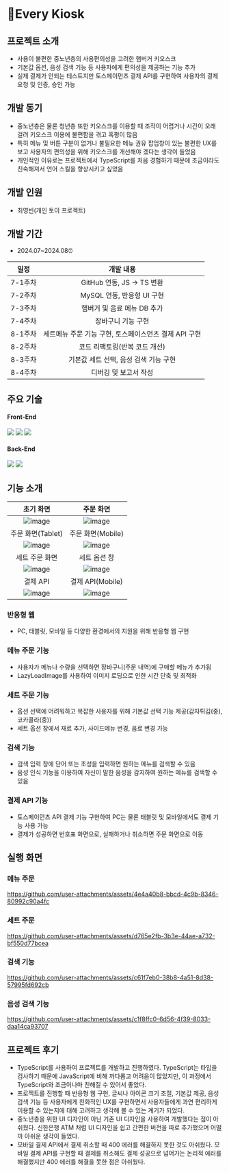 <div>
<h1>🍔Every Kiosk</h1>
</div>

## 프로젝트 소개
* 사용이 불편한 중노년층의 사용편의성을 고려한 햄버거 키오스크
* 기본값 옵션, 음성 검색 기능 등 사용자에게 편의성을 제공하는 기능 추가
* 실제 결제가 안되는 테스트지만 토스페이먼츠 결제 API를 구현하여 사용자의 결제 요청 및 인증, 승인 가능

## 개발 동기
* 중노년층은 물론 청년층 또한 키오스크를 이용할 때 조작이 어렵거나 시간이 오래 걸려 키오스크 이용에 불편함을 겪고 혹평이 많음
* 특히 메뉴 및 버튼 구분이 없거나 불필요한 메뉴 권유 팝업창이 있는 불편한 UX를 보고 사용자의 편의성을 위해 키오스크를 개선해야 겠다는 생각이 들었음
* 개인적인 이유로는 프로젝트에서 TypeScript를 처음 경험하기 때문에 조금이라도 친숙해져서 언어 스킬을 향상시키고 싶었음

## 개발 인원
* 최영빈(개인 토이 프로젝트)

## 개발 기간
* 2024.07~2024.08⏰

| 일정 | 개발 내용 |
| :----------------------: | :----------------------: |
| 7-1주차 | GitHub 연동, JS -> TS 변환 |
| 7-2주차 | MySQL 연동, 반응형 UI 구현 |
| 7-3주차 | 햄버거 및 음료 메뉴 DB 추가 |
| 7-4주차 | 장바구니 기능 구현 |
| 8-1주차 | 세트메뉴 주문 기능 구현, 토스페이스먼츠 결제 API 구현 |
| 8-2주차 | 코드 리팩토링(반복 코드 개선) |
| 8-3주차 | 기본값 세트 선택, 음성 검색 기능 구현 |
| 8-4주차 | 디버깅 및 보고서 작성 |

## 주요 기술
#### Front-End

<img src="https://img.shields.io/badge/html5-E34F26?style=for-the-badge&logo=html5&logoColor=white"> <img src="https://img.shields.io/badge/css-1572B6?style=for-the-badge&logo=css3&logoColor=white"> <img src="https://img.shields.io/badge/typescript-3178C6?style=for-the-badge&logo=typescript&logoColor=white"/>
#### Back-End

<img src="https://img.shields.io/badge/node.js-339933?style=for-the-badge&logo=Node.js&logoColor=white"> <img src="https://img.shields.io/badge/mysql-4479A1?style=for-the-badge&logo=mysql&logoColor=white">

## 기능 소개
| 초기 화면 | 주문 화면 |
| :----------------------: | :----------------------: |
| ![image](https://github.com/user-attachments/assets/32f23058-cf59-478b-beb4-4d233c60cc1a) | ![image](https://github.com/user-attachments/assets/1eba0d11-033b-4934-b282-d5d2c83f3c4a) |
| 주문 화면(Tablet) | 주문 화면(Mobile) |
| ![image](https://github.com/user-attachments/assets/1d02d069-3a23-45e1-8e3e-ddb53900b8bc) | ![image](https://github.com/user-attachments/assets/981df338-98cf-405a-b510-127a3fee9793) |
| 세트 주문 화면 | 세트 옵션 창 |
| ![image](https://github.com/user-attachments/assets/280d9dfe-0462-4f1d-9cdc-bc7bbec20a30) | ![image](https://github.com/user-attachments/assets/c7683003-f2ff-4c7a-9505-b4bfc7da1655) |
| 결제 API | 결제 API(Mobile) |
| ![image](https://github.com/user-attachments/assets/09377260-4172-448d-b2b3-6b352ce05518) | ![image](https://github.com/user-attachments/assets/02c77e97-9131-4fc2-8898-ca9c2c79d729) |

### 반응형 웹
* PC, 태블릿, 모바일 등 다양한 환경에서의 지원을 위해 반응형 웹 구현

### 메뉴 주문 기능
* 사용자가 메뉴나 수량을 선택하면 장바구니(주문 내역)에 구매할 메뉴가 추가됨
* LazyLoadImage를 사용하여 이미지 로딩으로 인한 시간 단축 및 최적화

### 세트 주문 기능
* 옵션 선택에 어려워하고 복잡한 사용자를 위해 기본값 선택 기능 제공(감자튀김(중), 코카콜라(중))
* 세트 옵션 창에서 재료 추가, 사이드메뉴 변경, 음료 변경 가능

### 검색 기능
* 검색 입력 창에 단어 또는 초성을 입력하면 원하는 메뉴를 검색할 수 있음
* 음성 인식 기능을 이용하여 자신이 말한 음성을 감지하여 원하는 메뉴를 검색할 수 있음

### 결제 API 기능
* 토스페이먼츠 API 결제 기능 구현하여 PC는 물론 태블릿 및 모바일에서도 결제 기능 사용 가능
* 결제가 성공하면 번호표 화면으로, 실패하거나 취소하면 주문 화면으로 이동

## 실행 화면
### 메뉴 주문
https://github.com/user-attachments/assets/4e4a40b8-bbcd-4c9b-8346-80992c90a4fc

### 세트 주문
https://github.com/user-attachments/assets/d765e2fb-3b3e-44ae-a732-bf550d77bcea

### 검색 기능
https://github.com/user-attachments/assets/c61f7eb0-38b8-4a51-8d38-57995fd692cb

### 음성 검색 기능
https://github.com/user-attachments/assets/c1f8ffc0-6d56-4f39-8033-daa14ca93707

## 프로젝트 후기
* TypeScript를 사용하여 프로젝트를 개발하고 진행하였다. TypeScript는 타입을 검사하기 때문에 JavaScript에 비해 까다롭고 어려움이 많았지만, 이 과정에서 TypeScript와 조금이나마 친해질 수 있어서 좋았다.
* 프로젝트를 진행할 때 반응형 웹 구현, 글씨나 아이콘 크기 조절, 기본값 제공, 음성 검색 기능 등 사용자에게 친화적인 UX를 구현하면서 사용자들에게 과연 편리하게 이용할 수 있는지에 대해 고려하고 생각해 볼 수 있는 계기가 되었다.
* 중노년층을 위한 UI 디자인이 아닌 기존 UI 디자인을 사용하여 개발했다는 점이 아쉬웠다. 신한은행 ATM 처럼 UI 디자인을 쉽고 간편한 버전을 따로 추가했으며 어떨까 아쉬운 생각이 들었다.
* 모바일 결제 API에서 결제 취소할 때 400 에러를 해결하지 못한 것도 아쉬웠다. 모바일 결제 API를 구현할 때 결제를 취소해도 결제 성공으로 넘어가는 논리적 에러를 해결했지만 400 에러를 해결을 못한 점은 아쉬웠다.



